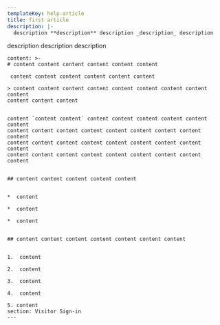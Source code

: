 ```yaml
---
templateKey: help-article
title: first article
description: |-
  description **description** description _description_ description 

  ```
  description description description 
  ```
content: >-
  # content content content content content content

   content content content content content content 

  > content content content content content content content content content
  content content content 


  content `content content` content content content content content content
  content content content content content content content content content
  content content content content content content content content content
  content content content content content content content content content 


  ## content content content content content


  *  content

  *  content

  *  content 


  ## content content content content content content content


  1.  content

  2.  content

  3.  content

  4.  content 

  5. content
section: Visitor Sign-in
---
```


